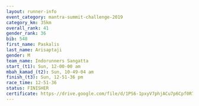 ```yaml
---
layout: runner-info 
event_category: mantra-summit-challenge-2019 
category_km: 35km 
overall_rank: 41
gender_rank: 36
bib: 548
first_name: Paskalis
last_name: Arisaptaji
gender: M
team_name: Indorunners Sangatta
start_(t1): Sun, 12-00-00 am
mbah_kamad_(t2): Sun, 10-49-04 am
finish_(t3): Sun, 12-51-36 pm
race_time: 12-51-36
status: FINISHER
certificate: https-//drive.google.com/file/d/1PS6-1pxyV7phjACu7p6Cpf0R7QL0MFB0/view?usp=sharing
---
```

